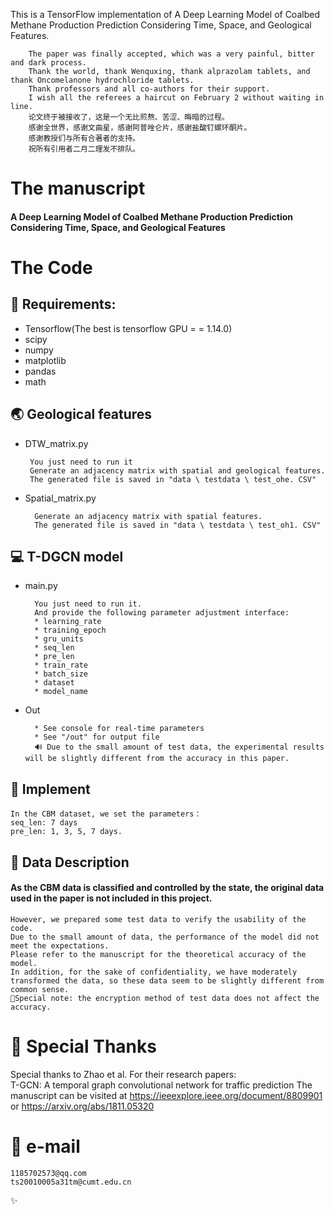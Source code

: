 This is a TensorFlow implementation of A Deep Learning Model of Coalbed Methane Production Prediction Considering Time, Space, and Geological Features.

       
        The paper was finally accepted, which was a very painful, bitter and dark process.
        Thank the world, thank Wenquxing, thank alprazolam tablets, and thank Oncomelanone hydrochloride tablets.
        Thank professors and all co-authors for their support.
        I wish all the referees a haircut on February 2 without waiting in line.
        论文终于被接收了，这是一个无比煎熬、苦涩、晦暗的过程。
        感谢全世界，感谢文曲星，感谢阿普唑仑片，感谢盐酸钉螺环酮片。
        感谢教授们与所有合著者的支持。
        祝所有引用者二月二理发不排队。


# The manuscript
#### A Deep Learning Model of Coalbed Methane Production Prediction Considering Time, Space, and Geological Features


#  The Code
## 🧾 Requirements:
* Tensorflow(The best is tensorflow GPU = = 1.14.0)
* scipy
* numpy
* matplotlib
* pandas
* math

## 🌏 Geological features
*  DTW_matrix.py

        You just need to run it
        Generate an adjacency matrix with spatial and geological features.
        The generated file is saved in "data \ testdata \ test_ohe. CSV"

* Spatial_matrix.py

        Generate an adjacency matrix with spatial features.
        The generated file is saved in "data \ testdata \ test_oh1. CSV"
## 💻 T-DGCN model
* main.py

        You just need to run it.
        And provide the following parameter adjustment interface:
        * learning_rate
        * training_epoch
        * gru_units
        * seq_len
        * pre_len
        * train_rate
        * batch_size
        * dataset
        * model_name
* Out

        * See console for real-time parameters
        * See "/out" for output file 
        🔊 Due to the small amount of test data, the experimental results will be slightly different from the accuracy in this paper.
        


## 📝 Implement

    In the CBM dataset, we set the parameters：
    seq_len: 7 days 
    pre_len: 1, 3, 5, 7 days. 

## 💾 Data Description
#### As the CBM data is classified and controlled by the state, the original data used in the paper is not included in this project.


    However, we prepared some test data to verify the usability of the code. 
    Due to the small amount of data, the performance of the model did not meet the expectations. 
    Please refer to the manuscript for the theoretical accuracy of the model. 
    In addition, for the sake of confidentiality, we have moderately transformed the data, so these data seem to be slightly different from common sense.
    🔑Special note: the encryption method of test data does not affect the accuracy.


# 🙌 Special Thanks
Special thanks to Zhao et al. For their research papers:<br>
T-GCN: A temporal graph convolutional network for traffic prediction
The manuscript can be visited at https://ieeexplore.ieee.org/document/8809901   or  https://arxiv.org/abs/1811.05320 

# 📧 e-mail
    1185702573@qq.com
    ts20010005a31tm@cumt.edu.cn

✨
